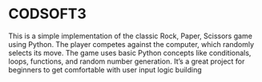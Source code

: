 # CODSOFT3
This is a simple implementation of the classic Rock, Paper, Scissors game using Python. The player competes against the computer, which randomly selects its move. The game uses basic Python concepts like conditionals, loops, functions, and random number generation. It’s a great project for beginners to get comfortable with user input logic building

